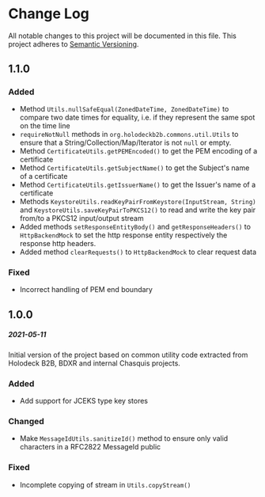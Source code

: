 # Change Log
All notable changes to this project will be documented in this file.
This project adheres to [Semantic Versioning](http://semver.org/).

## 1.1.0
#####
### Added
* Method `Utils.nullSafeEqual(ZonedDateTime, ZonedDateTime)` to compare two date times for equality, i.e. if they
  represent the same spot on the time line
* `requireNotNull` methods in `org.holodeckb2b.commons.util.Utils` to ensure that a String/Collection/Map/Iterator
  is not `null` or empty.
* Method `CertificateUtils.getPEMEncoded()` to get the PEM encoding of a certificate
* Method `CertificateUtils.getSubjectName()` to get the Subject's name of a certificate
* Method `CertificateUtils.getIssuerName()` to get the Issuer's name of a certificate
* Methods `KeystoreUtils.readKeyPairFromKeystore(InputStream, String)` and `KeystoreUtils.saveKeyPairToPKCS12()` to read
  and write the key pair from/to a PKCS12 input/output stream 
* Added methods `setResponseEntityBody()` and `getResponseHeaders()` to `HttpBackendMock` to set the http response 
  entity respectively the response http headers.
* Added method `clearRequests()` to `HttpBackendMock` to clear request data 

### Fixed
* Incorrect handling of PEM end boundary

## 1.0.0
##### 2021-05-11
Initial version of the project based on common utility code extracted from Holodeck B2B, BDXR and internal Chasquis
projects.

### Added
* Add support for JCEKS type key stores

### Changed
* Make `MessageIdUtils.sanitizeId()` method to ensure only valid characters in a RFC2822 MessageId public

### Fixed
* Incomplete copying of stream in `Utils.copyStream()`